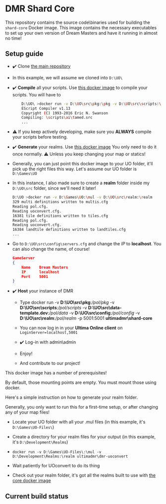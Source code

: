 # DMR Shard Core

This repository contains the source code\binaries used for building the ``shard-core`` Docker image. This image contains the necessary executables to set up your own version of Dream Masters and have it running in almost no time!

## Setup guide

* ✔️ Clone [the main repository](https:\\github.com\karolswdev\ultima-online-dmr)

* In this example, we will assume we cloned into ``D:\UO\``

* ✔️ **Compile** all your scripts. Use [this docker image](https:\\github.com\karolswdev\dmr-ecompiler) to compile your scripts. You will have to 

    ```bash
        D:\UO\ >docker run -v D:\UO\src\pkg:\pkg -v D:\UO\src\scripts:\scripts dmr-ecompiler
        EScript Compiler v1.13
        Copyright (C) 1993-2016 Eric N. Swanson
        Compiling: \scripts\ai\tamed.src
        ...
    ```

* ⚠️ If you keep actively developing, make sure you **ALWAYS** compile your scripts before testing.

* ✔️ **Generate** your realms. Use [this docker image](https:\\github.com\karolswdev\dmr-uoconvert) You only need to do it once normally. ⚠️ Unless you keep changing your map or statics!

* Generally, you can just point this docker image to your UO folder, it'll pick up the right files this way. Let's assume our UO folder is ``D:\Games\UO``

* In this instance, I also made sure to create a **realm** folder inside my ``D:\UO\src`` folder, since we'll need it later!

    ```bash
    D:\UO >docker run -v D:\Games\UO:\mul -v D:\UO\src\realm:\realm
    329 multi definitions written to multis.cfg
    Reading pol.cfg.
    Reading uoconvert.cfg.
    16381 tile definitions written to tiles.cfg
    Reading pol.cfg.
    Reading uoconvert.cfg.
    16384 landtile definitions written to landtiles.cfg
    ...
    ```

* Go to ``D:\UO\src\config\servers.cfg`` and change the *IP* to **localhost**. You can also change the name, of course!

    ```json
    GameServer
    {
        Name    Dream Masters
        IP      localhost
        Port    5001
    }
    ```


* ✔️ **Host** your instance of DMR

    * Type docker run -v **D:\UO\src\pkg**:*/pol/pkg* -v **D:\UO\src\scripts**:*/pol/scripts* -v **D:\UO\src\data-template.dev**:*/pol/data* -v **D:\UO\src\config**:*/pol/config* -v **D:\UO\src\realm**:*/pol/realm* -p 5001:5001 **ultimadmr\shard-core**

    * You can now log in in your **Ultima Online client** on ``LoginServer=localhost,5001``

    * ✔️ Log-in with admin\admin

    * Enjoy!

    * And contribute to our project!


This docker image has a number of prerequisites!

By default, those mounting points are empty. You must mount those using docker.

Here's a simple instruction on how to generate your realm folder.

Generally, you only want to run this for a first-time setup, or after changing any of your map files!

* Locate your UO folder with all your .mul files (in this example, it's ``D:\Games\UO-Files\``)

* Create a directory for your realm files for your output (in this example, it's ``D:\Development\Realms``)

* ``docker run -v D:\Games\UO-Files\:\mul -v D:\Development\Realms:\realm ultimadmr\dmr-uoconvert``

* Wait patiently for UOconvert to do its thing

* Check out your realm folder, it's got all the realms built to use with [the core docker image](https:\\github.com\karolswdev\dmr-core)

## Current build status